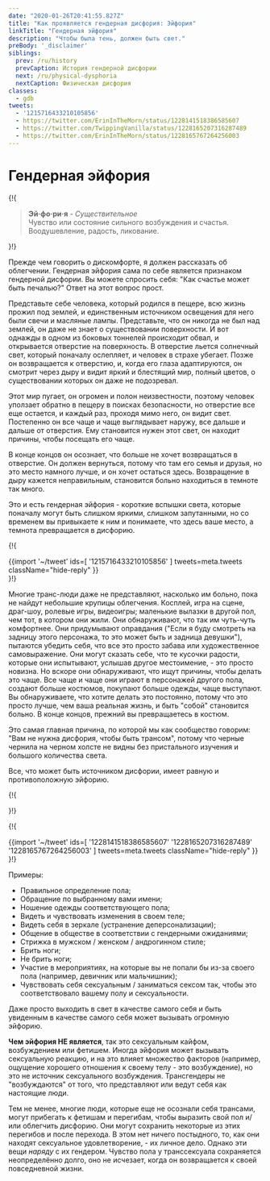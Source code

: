 ```yaml
---
date: "2020-01-26T20:41:55.827Z"
title: "Как проявляется гендерная дисфория: Эйфория"
linkTitle: "Гендерная эйфория"
description: "Чтобы была тень, должен быть свет."
preBody: '_disclaimer'
siblings:
  prev: /ru/history
  prevCaption: История гендерной дисфории
  next: /ru/physical-dysphoria
  nextCaption: Физическая дисфория
classes:
  - gdb
tweets:
  - '1215716433210105856'
  - https://twitter.com/ErinInTheMorn/status/1228141518386585607
  - https://twitter.com/TwippingVanilla/status/1228165207316287489
  - https://twitter.com/ErinInTheMorn/status/1228165767264256003
---
```


# Гендерная эйфория

{!{
<div class="gutter"><blockquote>
  <strong>Эй·фо·ри·я</strong> - <em>Существительное</em><br>
  Чувство или состояние сильного возбуждения и счастья. Воодушевление, радость, ликование.
</blockquote></div>
}!}


Прежде чем говорить о дискомфорте, я должен рассказать об облегчении. Гендерная эйфория сама по себе является признаком гендерной дисфории. Вы можете спросить себя: "Как счастье может быть печалью?" Ответ на этот вопрос прост.

Представьте себе человека, который родился в пещере, всю жизнь прожил под землей, и единственным источником освещения для него были свечи и масляные лампы. Представьте, что он никогда не был над землей, он даже не знает о существовании поверхности. И вот однажды в одном из боковых тоннелей происходит обвал, и открывается отверстие на поверхность. В отверстие льется солнечный свет, который поначалу ослепляет, и человек в страхе убегает. Позже он возвращается к отверстию, и, когда его глаза адаптируются, он смотрит через дыру и видит яркий и блестящий мир, полный цветов, о существовании которых он даже не подозревал.

Этот мир пугает, он огромен и полон неизвестности, поэтому человек уползает обратно в пещеру в поисках безопасности, но отверстие все еще остается, и каждый раз, проходя мимо него, он видит свет. Постепенно он все чаще и чаще выглядывает наружу, все дальше и дальше от отверстия. Ему становится нужен этот свет, он находит причины, чтобы посещать его чаще.

В конце концов он осознает, что больше не хочет возвращаться в отверстие. Он должен вернуться, потому что там его семья и друзья, но это место намного лучше, и он хочет остаться здесь. Возвращение в дыру кажется неправильным, становится больно находиться в темноте так много.

Это и есть гендерная эйфория - короткие вспышки света, которые поначалу могут быть слишком яркими, слишком запутанными, но со временем вы привыкаете к ним и понимаете, что здесь ваше место, а темнота превращается в дисфорию.

{!{ <div class="gutter">{{import '~/tweet' ids=[
  '1215716433210105856'
] tweets=meta.tweets className="hide-reply" }}</div> }!}

Многие транс-люди даже не представляют, насколько им больно, пока не найдут небольшие крупицы облегчения. Косплей, игра на сцене, драг-шоу, ролевые игры, видеоигры; маленькие вылазки в другой пол, чем тот, в котором они жили. Они обнаруживают, что так им чуть-чуть комфортнее. Они придумывают оправдания ("Если я буду смотреть на задницу этого персонажа, то это может быть и задница девушки"), пытаются убедить себя, что все это просто забава или художественное самовыражение. Они могут сказать себе, что те кусочки радости, которые они испытывают, услышав другое местоимение, - это просто новизна. Но вскоре они обнаруживают, что ищут причины, чтобы делать это чаще. Все чаще и чаще они играют в персонажей другого пола, создают больше костюмов, покупают больше одежды, чаще выступают. Вы обнаруживаете, что хотите делать это постоянно, потому что это просто лучше, чем ваша реальная жизнь, и быть "собой" становится больно. В конце концов, прежний вы превращаетесь в костюм.

Это самая главная причина, по которой мы как сообщество говорим: "Вам не нужна дисфория, чтобы быть трансом", потому что черные чернила на черном холсте не видны без пристального изучения и большого количества света.

Все, что может быть источником дисфории, имеет равную и противоположную эйфорию.

{!{ <div class="print-break-before"></div> }!}

{!{ <div class="gutter">{{import '~/tweet' ids=[
  '1228141518386585607'
  '1228165207316287489'
  '1228165767264256003'
] tweets=meta.tweets className="hide-reply" }}</div> }!}

Примеры:

- Правильное определение пола;
- Обращение по выбранному вами имени;
- Ношение одежды соответствующего пола;
- Видеть и чувствовать изменения в своем теле;
- Видеть себя в зеркале (устранение деперсонализации);
- Общение в обществе в соответствии с гендерными ожиданиями;
- Стрижка в мужском / женском / андрогинном стиле;
- Брить ноги;
- Не брить ноги;
- Участие в мероприятиях, на которые вы не попали бы из-за своего пола (например, девичник или мальчишник);
- Чувствовать себя сексуальным / заниматься сексом так, чтобы это соответствовало вашему полу и сексуальности.

Даже просто выходить в свет в качестве самого себя и быть увиденным в качестве самого себя может вызывать огромную эйфорию.

**Чем эйфория НЕ является**, так это сексуальным кайфом, возбуждением или фетишем. Иногда эйфория может вызывать сексуальную реакцию, и на это влияет множество факторов (например, ощущение хорошего отношения к своему телу - это возбуждение), но это не источник сексуального возбуждения. Трансгендеры не "возбуждаются" от того, что представляют или ведут себя как настоящие люди.

Тем не менее, многие люди, которые еще не осознали себя трансами, могут прибегать к фетишам и перегибам, чтобы выразить свой пол и/или облегчить дисфорию. Они могут сохранить некоторые из этих перегибов и после перехода. В этом нет ничего постыдного, то, как они находят сексуальное удовлетворение, - их личное дело. Однако эти вещи *наряду* с их гендером. Чувство пола у транссексуала сохраняется неопределённо долго, оно не исчезает, когда он возвращается к своей повседневной жизни.